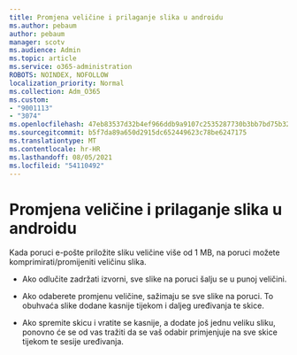 ```yaml
---
title: Promjena veličine i prilaganje slika u androidu
ms.author: pebaum
author: pebaum
manager: scotv
ms.audience: Admin
ms.topic: article
ms.service: o365-administration
ROBOTS: NOINDEX, NOFOLLOW
localization_priority: Normal
ms.collection: Adm_O365
ms.custom:
- "9001113"
- "3074"
ms.openlocfilehash: 47eb83537d32b4ef966ddb9a9107c2535287730b3bb7bd75b32c894c6411aeca
ms.sourcegitcommit: b5f7da89a650d2915dc652449623c78be6247175
ms.translationtype: MT
ms.contentlocale: hr-HR
ms.lasthandoff: 08/05/2021
ms.locfileid: "54110492"
---
```

# <a name="resize-and-attach-images-on-android"></a>Promjena veličine i prilaganje slika u androidu

Kada poruci e-pošte priložite sliku veličine više od 1 MB, na poruci možete komprimirati/promijeniti veličinu slika.
 
- Ako odlučite zadržati izvorni, sve slike na poruci šalju se u punoj veličini.
 
- Ako odaberete promjenu veličine, sažimaju se sve slike na poruci.  To obuhvaća slike dodane kasnije tijekom i daljeg uređivanja te skice.
 
- Ako spremite skicu i vratite se kasnije, a dodate još jednu veliku sliku, ponovno će se od vas tražiti da se vaš odabir primjenjuje na sve skice tijekom te sesije uređivanja.
 
